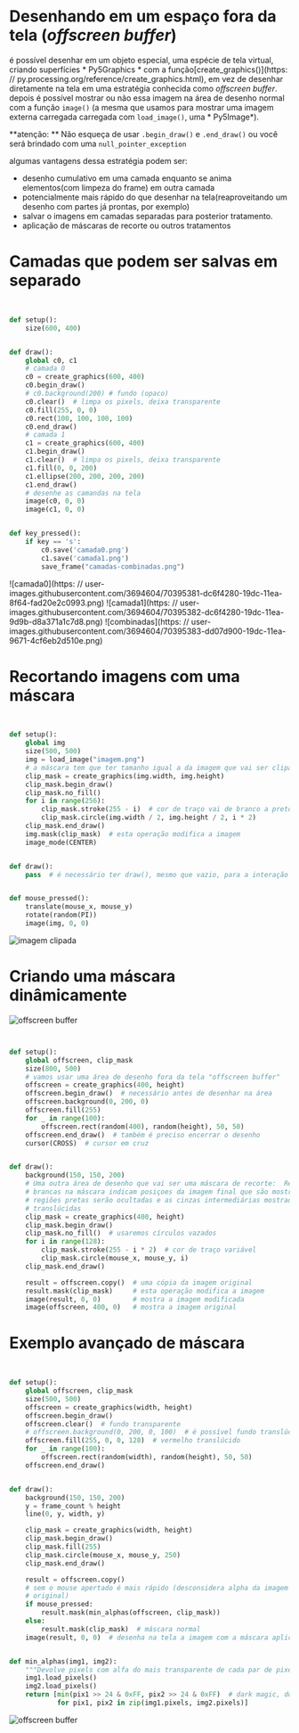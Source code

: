 # Desenhando em um espaço fora da tela (*offscreen buffer*)

é possível desenhar em um objeto especial, uma espécie de tela virtual, criando superfícies * Py5Graphics * com a função[create_graphics()](https: // py.processing.org/reference/create_graphics.html), em vez de desenhar diretamente na tela em uma estratégia conhecida como _offscreen buffer_. depois é possível mostrar ou não essa imagem na área de desenho normal com a função `image()` (a mesma que usamos para mostrar uma imagem externa carregada carregada com `load_image()`, uma * Py5Image*).

**atenção: ** Não esqueça de usar `.begin_draw()` e `.end_draw()` ou você será brindado com uma `null_pointer_exception`

algumas vantagens dessa estratégia podem ser:
- desenho cumulativo em uma camada enquanto se anima elementos(com limpeza do frame) em outra camada
- potencialmente mais rápido do que desenhar na tela(reaproveitando um desenho com partes já prontas, por exemplo)
- salvar o imagens em camadas separadas para posterior tratamento.
- aplicação de máscaras de recorte ou outros tratamentos

# Camadas que podem ser salvas em separado

```python


def setup():
    size(600, 400)


def draw():
    global c0, c1
    # camada 0
    c0 = create_graphics(600, 400)
    c0.begin_draw()
    # c0.background(200) # fundo (opaco)
    c0.clear()  # limpa os pixels, deixa transparente
    c0.fill(255, 0, 0)
    c0.rect(100, 100, 100, 100)
    c0.end_draw()
    # camada 1
    c1 = create_graphics(600, 400)
    c1.begin_draw()
    c1.clear()  # limpa os pixels, deixa transparente
    c1.fill(0, 0, 200)
    c1.ellipse(200, 200, 200, 200)
    c1.end_draw()
    # desenhe as camandas na tela
    image(c0, 0, 0)
    image(c1, 0, 0)


def key_pressed():
    if key == 's':
        c0.save('camada0.png')
        c1.save('camada1.png')
        save_frame("camadas-combinadas.png")


```
![camada0](https: // user-images.githubusercontent.com/3694604/70395381-dc6f4280-19dc-11ea-8f64-fad20e2c0993.png)
![camada1](https: // user-images.githubusercontent.com/3694604/70395382-dc6f4280-19dc-11ea-9d9b-d8a371a1c7d8.png)
![combinadas](https: // user-images.githubusercontent.com/3694604/70395383-dd07d900-19dc-11ea-9671-4cf6eb2d510e.png)


# Recortando imagens com uma máscara


```python


def setup():
    global img
    size(500, 500)
    img = load_image("imagem.png")
    # a máscara tem que ter tamanho igual a da imagem que vai ser clipada
    clip_mask = create_graphics(img.width, img.height)
    clip_mask.begin_draw()
    clip_mask.no_fill()
    for i in range(256):
        clip_mask.stroke(255 - i)  # cor de traço vai de branco a preto
        clip_mask.circle(img.width / 2, img.height / 2, i * 2)
    clip_mask.end_draw()
    img.mask(clip_mask)  # esta operação modifica a imagem
    image_mode(CENTER)


def draw():
    pass  # é necessário ter draw(), mesmo que vazio, para a interação com o mouse!


def mouse_pressed():
    translate(mouse_x, mouse_y)
    rotate(random(PI))
    image(img, 0, 0)


```

![imagem clipada](assets/image_mask.png)


# Criando uma máscara dinâmicamente

![offscreen buffer](assets/clipping_mask.gif)

```python


def setup():
    global offscreen, clip_mask
    size(800, 500)
    # vamos usar uma área de desenho fora da tela "offscreen buffer"
    offscreen = create_graphics(400, height)
    offscreen.begin_draw()  # necessário antes de desenhar na área
    offscreen.background(0, 200, 0)
    offscreen.fill(255)
    for _ in range(100):
        offscreen.rect(random(400), random(height), 50, 50)
    offscreen.end_draw()  # também é preciso encerrar o desenho
    cursor(CROSS)  # cursor em cruz


def draw():
    background(150, 150, 200)
    # Uma outra área de desenho que vai ser uma máscara de recorte:  Regiões
    # brancas na máscara indicam posiçoes da imagem final que são mostradas,
    # regiões pretas serão ocultadas e as cinzas intermediárias mostradas
    # translúcidas
    clip_mask = create_graphics(400, height)
    clip_mask.begin_draw()
    clip_mask.no_fill()  # usaremos círculos vazados
    for i in range(128):
        clip_mask.stroke(255 - i * 2)  # cor de traço variável
        clip_mask.circle(mouse_x, mouse_y, i)
    clip_mask.end_draw()

    result = offscreen.copy()  # uma cópia da imagem original
    result.mask(clip_mask)     # esta operação modifica a imagem
    image(result, 0, 0)        # mostra a imagem modificada
    image(offscreen, 400, 0)   # mostra a imagem original


```

# Exemplo avançado de máscara
```python


def setup():
    global offscreen, clip_mask
    size(500, 500)
    offscreen = create_graphics(width, height)
    offscreen.begin_draw()
    offscreen.clear()  # fundo transparente
    # offscreen.background(0, 200, 0, 100)  # é possível fundo translúcido
    offscreen.fill(255, 0, 0, 128)  # vermelho translúcido
    for _ in range(100):
        offscreen.rect(random(width), random(height), 50, 50)
    offscreen.end_draw()


def draw():
    background(150, 150, 200)
    y = frame_count % height
    line(0, y, width, y)

    clip_mask = create_graphics(width, height)
    clip_mask.begin_draw()
    clip_mask.fill(255)
    clip_mask.circle(mouse_x, mouse_y, 250)
    clip_mask.end_draw()

    result = offscreen.copy()
    # sem o mouse apertado é mais rápido (desconsidera alpha da imagem
    # original)
    if mouse_pressed:
        result.mask(min_alphas(offscreen, clip_mask))
    else:
        result.mask(clip_mask)  # máscara normal
    image(result, 0, 0)  # desenha na tela a imagem com a máscara aplicada


def min_alphas(img1, img2):
    """Devolve pixels com alfa do mais transparente de cada par de pixels"""
    img1.load_pixels()
    img2.load_pixels()
    return [min(pix1 >> 24 & 0xFF, pix2 >> 24 & 0xFF)  # dark magic, don't ask
            for pix1, pix2 in zip(img1.pixels, img2.pixels)]


```

![offscreen buffer](assets/offscreen_buffer.gif)
